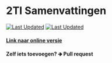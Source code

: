 # 2TI Samenvattingen
[<img alt="Last Updated" src="https://img.shields.io/github/last-commit/quinten-bosch/2ti-samenvattingen?label=Last%20updated">](https://2ti.quintenbosch.be/)
[<img alt="Last Updated" src="https://img.shields.io/github/commit-activity/m/quinten-bosch/2ti-samenvattingen">](https://2ti.quintenbosch.be/)
#### [Link naar online versie](https://2ti.quintenbosch.be/)

#### Zelf iets toevoegen? 🡺 Pull request 
